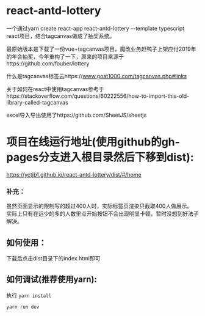 # react-antd-lottery
一个通过yarn create react-app react-antd-lottery --template typescript react项目，结合tagcanvas做成了抽奖系统。

最原始版本是下载了一份vue+tagcanvas项目，魔改业务赶鸭子上架应付2019年的年会抽奖，今年重构了一下，原来的项目来源于https://github.com/fouber/lottery

什么是tagcanvas标签云https://www.goat1000.com/tagcanvas.php#links

关于如何在react中使用tagcanvas参考于https://stackoverflow.com/questions/60222556/how-to-import-this-old-library-called-tagcanvas

excel导入导出使用了https://github.com/SheetJS/sheetjs


# 项目在线运行地址(使用github的gh-pages分支进入根目录然后下移到dist):
https://yctjb1.github.io/react-antd-lottery/dist/#/home

### 补充：
虽然页面显示的限制写的超过400人时，实际标签页渲染只截取400人做展示。
实际上只有在远少的多的人数里点开始按钮不会出现明显卡顿，暂时没想到好法子解决。


## 如何使用：
下载后点击dist目录下的index.html即可

## 如何调试(推荐使用yarn):
执行
`yarn install`

`yarn run dev`



